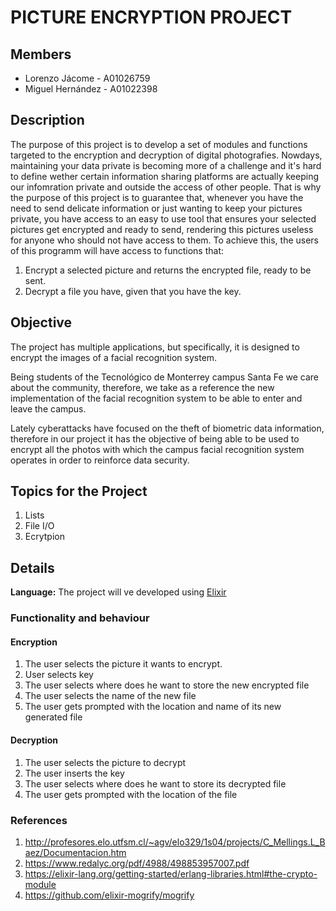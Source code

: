 # PICTURE ENCRYPTION PROJECT
## Members
* Lorenzo Jácome - A01026759
* Miguel Hernández - A01022398
## Description
The purpose of this project is to develop a set of modules and functions targeted to the encryption and decryption of digital photografies.
Nowdays, maintaining your data private is becoming more of a challenge and it's hard to define wether certain information sharing platforms are actually keeping our infomration private and outside the access of other people. That is why the purpose of this project is to guarantee that, whenever you have the need to send delicate information or just wanting to keep your pictures private, you have access to an easy to use tool that ensures your selected pictures get encrypted and ready to send, rendering this pictures useless for anyone who should not have access to them. To achieve this, the users of this programm will have access to functions that:
1. Encrypt a selected picture and returns the encrypted file, ready to be sent. 
2. Decrypt a file you have, given that you have the key. 

## Objective
The project has multiple applications, but specifically, it is designed to encrypt the images of a facial recognition system.

Being students of the Tecnológico de Monterrey campus Santa Fe we care about the community, therefore, we take as a reference the new implementation of the facial recognition system to be able to enter and leave the campus.

Lately cyberattacks have focused on the theft of biometric data information, therefore in our project it has the objective of being able to be used to encrypt all the photos with which the campus facial recognition system operates in order to reinforce data security.

## Topics for the Project
1. Lists
2. File I/O
3. Ecrytpion

## Details
**Language:** The project will ve developed using [Elixir](https://elixir-lang.org/)
### Functionality and behaviour
#### Encryption
1. The user selects the picture it wants to encrypt.
2. User selects key
3. The user selects where does he want to store the new encrypted file
4. The user selects the name of the new file
5. The user gets prompted with the location and name of its new generated file
#### Decryption
1. The user selects the picture to decrypt
2. The user inserts the key
3. The user selects where does he want to store its decrypted file
4. The user gets prompted with the location of the file
### References
1. http://profesores.elo.utfsm.cl/~agv/elo329/1s04/projects/C_Mellings.L_Baez/Documentacion.htm
2. https://www.redalyc.org/pdf/4988/498853957007.pdf
3. https://elixir-lang.org/getting-started/erlang-libraries.html#the-crypto-module
4. https://github.com/elixir-mogrify/mogrify

